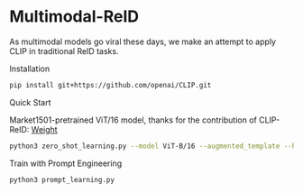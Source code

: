 # Multimodal-ReID

As multimodal models go viral these days, we make an attempt to apply CLIP in traditional ReID tasks.

Installation

```bash
pip install git+https://github.com/openai/CLIP.git
```

Quick Start

Market1501-pretrained ViT/16 model, thanks for the contribution of CLIP-ReID: [Weight](https://drive.google.com/file/d/1GnyAVeNOg3Yug1KBBWMKKbT2x43O5Ch7/view)

```bash
python3 zero_shot_learning.py --model ViT-B/16 --augmented_template --height 256
```

Train with Prompt Engineering
```bash
python3 prompt_learning.py
```